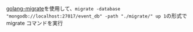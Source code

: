 [golang-migrate](https://github.com/golang-migrate/migrate)を使用して、`migrate -database "mongodb://localhost:27017/event_db" -path "./migrate/" up 1`の形式で migrate コマンドを実行
